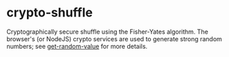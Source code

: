 # crypto-shuffle

Cryptographically secure shuffle using the Fisher-Yates algorithm.  The browser's (or NodeJS) crypto services are used to generate strong random numbers;  see [get-random-value](https://github.com/KenanY/get-random-values) for more details. 
